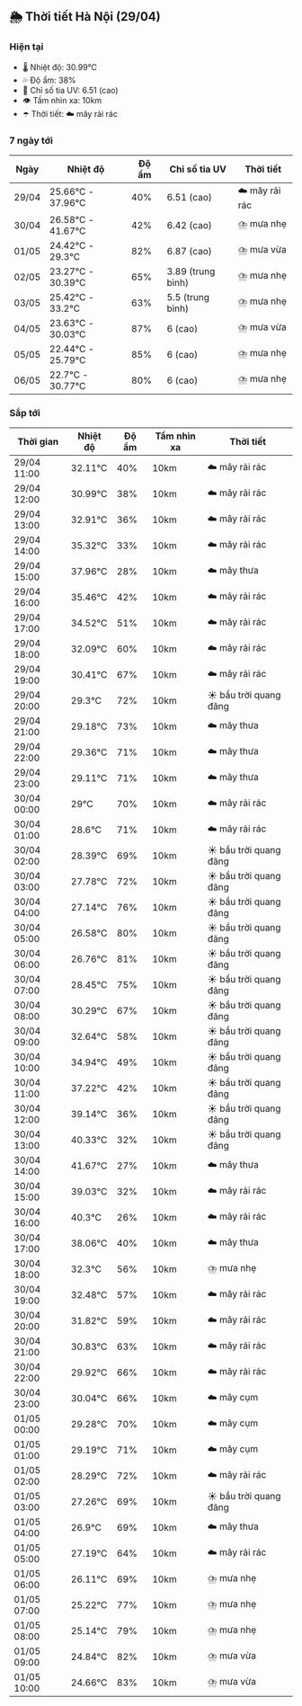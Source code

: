 ## 🌦️ Thời tiết Hà Nội (29/04)

### Hiện tại

- 🌡️ Nhiệt độ: 30.99℃
- 💦 Độ ẩm: 38%
- 🌟 Chỉ số tia UV: 6.51 (cao)
- 👁️ Tầm nhìn xa: 10km
- ☂️ Thời tiết: ☁️ mây rải rác

### 7 ngày tới

| Ngày | Nhiệt độ | Độ ẩm | Chỉ số tia UV | Thời tiết |
| --- | --- | --- | --- | --- |
| 29/04 | 25.66℃ - 37.96℃ | 40% | 6.51 (cao) | ☁️ mây rải rác |
| 30/04 | 26.58℃ - 41.67℃ | 42% | 6.42 (cao) | ⛈️ mưa nhẹ |
| 01/05 | 24.42℃ - 29.3℃ | 82% | 6.87 (cao) | ⛈️ mưa vừa |
| 02/05 | 23.27℃ - 30.39℃ | 65% | 3.89 (trung bình) | ⛈️ mưa nhẹ |
| 03/05 | 25.42℃ - 33.2℃ | 63% | 5.5 (trung bình) | ⛈️ mưa nhẹ |
| 04/05 | 23.63℃ - 30.03℃ | 87% | 6 (cao) | ⛈️ mưa vừa |
| 05/05 | 22.44℃ - 25.79℃ | 85% | 6 (cao) | ⛈️ mưa nhẹ |
| 06/05 | 22.7℃ - 30.77℃ | 80% | 6 (cao) | ⛈️ mưa nhẹ |

### Sắp tới

| Thời gian | Nhiệt độ | Độ ẩm | Tầm nhìn xa | Thời tiết |
| --- | --- | --- | --- | --- |
| 29/04 11:00 | 32.11℃ | 40% | 10km | ☁️ mây rải rác |
| 29/04 12:00 | 30.99℃ | 38% | 10km | ☁️ mây rải rác |
| 29/04 13:00 | 32.91℃ | 36% | 10km | ☁️ mây rải rác |
| 29/04 14:00 | 35.32℃ | 33% | 10km | ☁️ mây rải rác |
| 29/04 15:00 | 37.96℃ | 28% | 10km | ☁️ mây thưa |
| 29/04 16:00 | 35.46℃ | 42% | 10km | ☁️ mây rải rác |
| 29/04 17:00 | 34.52℃ | 51% | 10km | ☁️ mây rải rác |
| 29/04 18:00 | 32.09℃ | 60% | 10km | ☁️ mây rải rác |
| 29/04 19:00 | 30.41℃ | 67% | 10km | ☁️ mây rải rác |
| 29/04 20:00 | 29.3℃ | 72% | 10km | ☀️ bầu trời quang đãng |
| 29/04 21:00 | 29.18℃ | 73% | 10km | ☁️ mây thưa |
| 29/04 22:00 | 29.36℃ | 71% | 10km | ☁️ mây thưa |
| 29/04 23:00 | 29.11℃ | 71% | 10km | ☁️ mây thưa |
| 30/04 00:00 | 29℃ | 70% | 10km | ☁️ mây rải rác |
| 30/04 01:00 | 28.6℃ | 71% | 10km | ☁️ mây rải rác |
| 30/04 02:00 | 28.39℃ | 69% | 10km | ☀️ bầu trời quang đãng |
| 30/04 03:00 | 27.78℃ | 72% | 10km | ☀️ bầu trời quang đãng |
| 30/04 04:00 | 27.14℃ | 76% | 10km | ☀️ bầu trời quang đãng |
| 30/04 05:00 | 26.58℃ | 80% | 10km | ☀️ bầu trời quang đãng |
| 30/04 06:00 | 26.76℃ | 81% | 10km | ☀️ bầu trời quang đãng |
| 30/04 07:00 | 28.45℃ | 75% | 10km | ☀️ bầu trời quang đãng |
| 30/04 08:00 | 30.29℃ | 67% | 10km | ☀️ bầu trời quang đãng |
| 30/04 09:00 | 32.64℃ | 58% | 10km | ☀️ bầu trời quang đãng |
| 30/04 10:00 | 34.94℃ | 49% | 10km | ☀️ bầu trời quang đãng |
| 30/04 11:00 | 37.22℃ | 42% | 10km | ☀️ bầu trời quang đãng |
| 30/04 12:00 | 39.14℃ | 36% | 10km | ☀️ bầu trời quang đãng |
| 30/04 13:00 | 40.33℃ | 32% | 10km | ☀️ bầu trời quang đãng |
| 30/04 14:00 | 41.67℃ | 27% | 10km | ☁️ mây thưa |
| 30/04 15:00 | 39.03℃ | 32% | 10km | ☁️ mây rải rác |
| 30/04 16:00 | 40.3℃ | 26% | 10km | ☁️ mây rải rác |
| 30/04 17:00 | 38.06℃ | 40% | 10km | ☁️ mây thưa |
| 30/04 18:00 | 32.3℃ | 56% | 10km | ⛈️ mưa nhẹ |
| 30/04 19:00 | 32.48℃ | 57% | 10km | ☁️ mây rải rác |
| 30/04 20:00 | 31.82℃ | 59% | 10km | ☁️ mây rải rác |
| 30/04 21:00 | 30.83℃ | 63% | 10km | ☁️ mây rải rác |
| 30/04 22:00 | 29.92℃ | 66% | 10km | ☁️ mây rải rác |
| 30/04 23:00 | 30.04℃ | 66% | 10km | ☁️ mây cụm |
| 01/05 00:00 | 29.28℃ | 70% | 10km | ☁️ mây cụm |
| 01/05 01:00 | 29.19℃ | 71% | 10km | ☁️ mây cụm |
| 01/05 02:00 | 28.29℃ | 72% | 10km | ☁️ mây rải rác |
| 01/05 03:00 | 27.26℃ | 69% | 10km | ☀️ bầu trời quang đãng |
| 01/05 04:00 | 26.9℃ | 69% | 10km | ☁️ mây thưa |
| 01/05 05:00 | 27.19℃ | 64% | 10km | ☁️ mây rải rác |
| 01/05 06:00 | 26.11℃ | 69% | 10km | ⛈️ mưa nhẹ |
| 01/05 07:00 | 25.22℃ | 77% | 10km | ⛈️ mưa nhẹ |
| 01/05 08:00 | 25.14℃ | 79% | 10km | ⛈️ mưa nhẹ |
| 01/05 09:00 | 24.84℃ | 82% | 10km | ⛈️ mưa vừa |
| 01/05 10:00 | 24.66℃ | 83% | 10km | ⛈️ mưa vừa |
